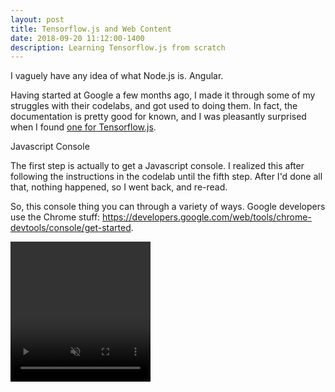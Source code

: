 ```yaml
---
layout: post
title: Tensorflow.js and Web Content
date: 2018-09-20 11:12:00-1400
description: Learning Tensorflow.js from scratch
---
```


I vaguely have any idea of what Node.js is. Angular.

Having started at Google a few months ago, I made it through some of my struggles with their codelabs, and got used to doing them. In fact, the documentation is pretty good for known, and I was pleasantly surprised when I found [one for Tensorflow.js](https://codelabs.developers.google.com/codelabs/tensorflowjs-teachablemachine-codelab/index.html).

Javascript Console

The first step is actually to get a Javascript console. I realized this after following the instructions in the codelab until the fifth step. After I'd done all that, nothing happened, so I went back, and re-read. 

So, this console thing you can through a variety of ways. Google developers use the Chrome stuff: https://developers.google.com/web/tools/chrome-devtools/console/get-started.

<html>
  <head>
    <!-- Load the latest version of TensorFlow.js -->
    <script src="https://unpkg.com/@tensorflow/tfjs"></script>
    <script src="https://unpkg.com/@tensorflow-models/mobilenet"></script>
  </head>
  <body>
    <div id="console"></div>
    <!-- Add an image that we will use to test -->
    <video autoplay playsinline muted id="webcam" width="224" height="224"></video>
    <!-- Load index.js after the content of the page -->
    <script src="assets/js/tensorflow_post/webcam.js"></script>
  </body>
</html>

